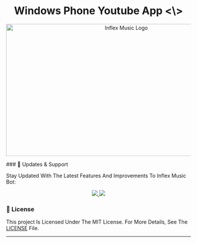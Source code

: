 <h1 align="center"> Windows Phone Youtube App <\> </h1>

<p align="center">
  <img src="https://cdn.mos.cms.futurecdn.net/KUrR3BhjAVgfFZJs4zLRaD.jpg" alt="Inflex Music Logo" width="640" height="360">
</p>
### 🔄 Updates & Support

Stay Updated With The Latest Features And Improvements To Inflex Music Bot:

<p align="center">
  <a href="https://telegram.me/NexAwa">
    <img src="https://img.shields.io/badge/Join-Support%20Group-blue?style=for-the-badge&logo=telegram">
  </a>
  <a href="https://telegram.me/NexAwaChat">
    <img src="https://img.shields.io/badge/Join-Update%20Channel-blue?style=for-the-badge&logo=telegram">
  </a>
</p>

### 📜 License

This project Is Licensed Under The MIT License. For More Details, See The [LICENSE](LICENSE) File.

---
